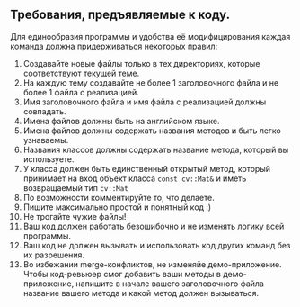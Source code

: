 ## Требования, предъявляемые к коду.

Для единообразия программы и удобства её модифицирования каждая команда должна придерживаться некоторых правил:

  1. Создавайте новые файлы только в тех директориях, которые соответствуют текущей теме.
  1. На каждую тему создавайте не более 1 заголовочного файла и не более 1 файла с реализацией.
  1. Имя заголовочного файла и имя файла с реализацией должны совпадать.
  1. Имена файлов должны быть на английском языке.
  1. Имена файлов должны содержать названия методов и быть легко узнаваемы.
  1. Названия классов должны содержать название метода, который вы используете.
  1. У класса должен быть единственный открытый метод, который принимает на вход объект класса `const cv::Mat&` 
     и иметь возвращаемый тип `cv::Mat`
  1. По возможности комментируйте то, что делаете.
  1. Пишите максимально простой и понятный код :)
  1. Не трогайте чужие файлы!
  1. Ваш код должен работать безошибочно и не изменять логику всей программы.
  1. Ваш код не должен вызывать и использовать код других команд без их разрешения.
  1. Во избежании merge-конфликтов, не изменяйе демо-приложение. Чтобы код-ревьюер смог добавить ваши методы в демо-приложение,
     напишите в начале вашего заголовочного файла название вашего метода и какой метод должен вызываться.
  
